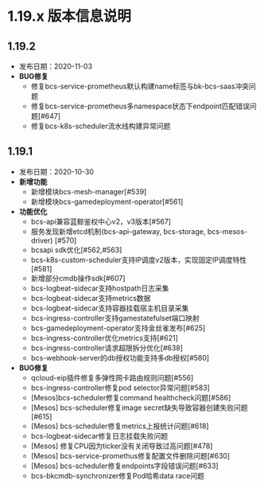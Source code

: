 # 1.19.x 版本信息说明

## 1.19.2

* 发布日期：2020-11-03
* **BUG修复**
  * 修复bcs-service-prometheus默认构建name标签与bk-bcs-saas冲突问题
  * 修复bcs-service-prometheus多namespace状态下endpoint匹配错误问题[#647]
  * 修复bcs-k8s-scheduler流水线构建异常问题

## 1.19.1

* 发布日期：2020-10-30
* **新增功能**
  * 新增模块bcs-mesh-manager[#539]
  * 新增模块bcs-gamedeployment-operator[#561]
* **功能优化**
  * bcs-api兼容蓝鲸鉴权中心v2，v3版本[#567]
  * 服务发现新增etcd机制(bcs-api-gateway, bcs-storage, bcs-mesos-driver) [#570]
  * bcsapi sdk优化[#562,#563]
  * bcs-k8s-custom-scheduler支持IP调度v2版本，实现固定IP调度特性[#581]
  * 新增部分cmdb操作sdk[#607]
  * bcs-logbeat-sidecar支持hostpath日志采集
  * bcs-logbeat-sidecar支持metrics数据
  * bcs-logbeat-sidecar支持容器挂载宿主机目录采集
  * bcs-ingress-controller支持gamestatefulset端口映射
  * bcs-gamedeployment-operator支持金丝雀发布[#625]
  * bcs-ingress-controller优化metrics支持[#621]
  * bcs-ingress-controller请求超限拆分优化[#638]
  * bcs-webhook-server的db授权功能支持多db授权[#580]
* **BUG修复**
  * qcloud-eip插件修复多弹性网卡路由规则问题[#556]
  * bcs-ingress-controller修复pod selector异常问题[#583]
  * [Mesos]bcs-scheduler修复command healthcheck问题[#586]
  * [Mesos] bcs-scheduler修复image secret缺失导致容器创建失败问题[#615]
  * [Mesos] bcs-scheduler修复metrics上报统计问题[#618]
  * bcs-logbeat-sidecar修复日志挂载失败问题
  * [Mesos] 修复CPU因为ticker没有关闭导致过高问题[#478]
  * [Mesos] bcs-service-promethus修复配置文件删除问题[#630]
  * [Mesos] bcs-scheduler修复endpoints字段错误问题[#633]
  * bcs-bkcmdb-synchronizer修复Pod哈希data race问题
